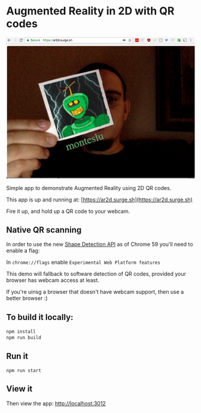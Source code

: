 Augmented Reality in 2D with QR codes
=====================================


![monteslu](monteslu.png)


Simple app to demonstrate Augmented Reality using 2D QR codes.

This app is up and running at: [https://ar2d.surge.sh](https://ar2d.surge.sh)

Fire it up, and hold up a QR code to your webcam.


## Native QR scanning

In order to use the new [Shape Detection API](https://wicg.github.io/shape-detection-api/#barcode-detection-api) as of Chrome 59 you'll need to enable a flag:

In `chrome://flags` enable `Experimental Web Platform features`


This demo will fallback to software detection of QR codes, provided your browser has webcam access at least.

If you're uinsg a browser that doesn't have webcam support, then use a better browser :)


## To build it locally:

```
npm install
npm run build
````

## Run it

```
npm run start
````

## View it

Then view the app:
[http://localhost:3012](http://localhost:3012)
